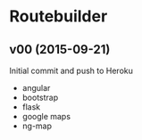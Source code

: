# Routebuilder

## v00 (2015-09-21)

Initial commit and push to Heroku
- angular
- bootstrap
- flask
- google maps
- ng-map
